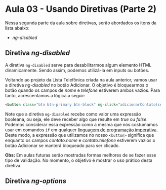 # Aula 03 - Usando Diretivas (Parte 2)

Nessa segunda parte da aula sobre diretivas, serão abordados os itens da lista abaixo:

* _ng-disabled_

## Diretiva _ng-disabled_

A diretiva `ng-disabled` serve para desabilitarmos algum elemento HTML dinamicamente. Sendo assim, podemos utilizá-la em inputs ou botões.

Voltando ao projeto da Lista Telefônica criada na aula anterior, vamos usar a diretiva _ng-disabled_ no botão Adicionar. O objetivo é bloquearmos o botão quando os campos de _nome_ e _telefone_ estiverem ambos vazios. Para tanto, acrescentamos a lógica a seguir:

```html
<button class="btn btn-primary btn-block" ng-click="adicionarContato(contato)" ng-disabled="!contato.nome || !contato.telefone">Adicionar</button>
```

Note que a diretiva `ng-disabled` recebe como valor uma expressão booleana, ou seja, ele deve receber algo que resulte em _true_ ou _false_. Podemos considerar essa expressão como a mesma que nós costumamos usar em comandos `if` em qualquer [linguagem de programação imperativa](https://pt.wikipedia.org/wiki/Programação_imperativa). Deste modo, a expressão que utilizamos no nosso `<button>` significa que enquanto os campos _contato.nome_ e _contato.telefone_ estiverem vazios o botão Adicionar se manterá bloqueado para ser clicado.

__Obs:__ Em aulas futuras serão mostradas formas melhores de se fazer esse tipo de validação. No momento, o objetivo é mostrar o uso prático desta diretiva.

## Diretiva _ng-options_

